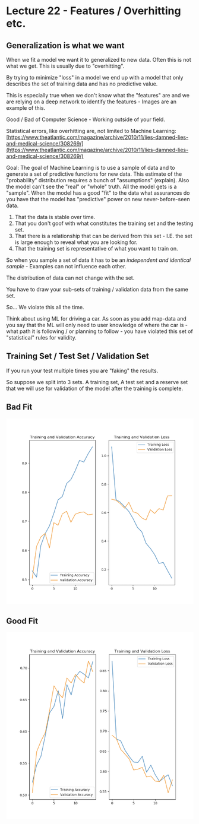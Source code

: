 # Lecture 22 - Features / Overhitting etc.

## Generalization is what we want

When we fit a model we want it to generalized to new data.   Often this is not what we get.
This is usually due to "overhitting".

By trying to minimize "loss" in a model we end up with a model that only describes the
set of training data and has no predictive value.

This is especially true when we don't know what the "features" are and we are relying on
a deep network to identify the features - Images are an example of this.

Good / Bad of Computer Science - Working outside of your field.

Statistical errors, like overhitting are, not limited to Machine Learning: [https://www.theatlantic.com/magazine/archive/2010/11/lies-damned-lies-and-medical-science/308269/](https://www.theatlantic.com/magazine/archive/2010/11/lies-damned-lies-and-medical-science/308269/)



Goal: The goal of Machine Learning is to use a sample of data and to generate a set of predictive functions for new
data.  This estimate of the "probability" distribution requires a bunch of "assumptions" (explain).  Also the model
can't see the "real" or "whole" truth.  All the model gets is a "sample".   When the model has a good "fit" to
the data what assurances do you have that the model has "predictive" power on new never-before-seen data.

1. That the data is stable over time.
2. That you don't goof with what constitutes the training set and the testing set.
3. That there is a relationship that can be derived from this set - I.E. the set is large enough to reveal what you are looking for.
4. That the training set is representative of what you want to train on.

So when you sample a set of data it has to be an *independent and identical sample* - Examples can not influence each other.

The distribution of data can not change with the set.

You have to draw your sub-sets of training / validation data from the same set.

So... We violate this all the time.


Think about using ML for driving a car.  As soon as you add map-data and you say that the ML
will only need to user knowledge of where the car is - what path it is following / or planning
to follow - you have violated this set of "statistical" rules for validity.

## Training Set / Test Set / Validation Set

If you run your test multiple times you are "faking" the results.

So suppose we split into 3 sets.  A training set, A test set and a reserve set that we will
use for validation of the model after the training is complete.

## Bad Fit

![bad-fit.png](bad-fit.png)

## Good Fit

![good-fit.png](good-fit.png)

